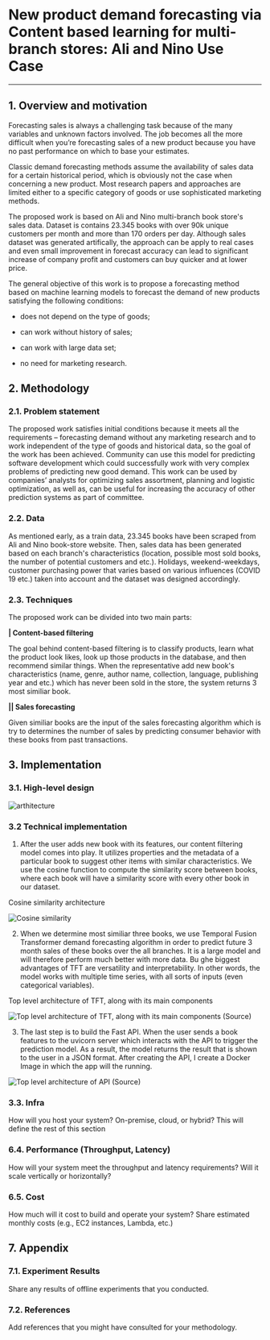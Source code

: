 # New product demand forecasting via Content based learning for multi-branch stores: Ali and Nino Use Case

---
## 1. Overview and motivation

Forecasting sales is always a challenging task because of the many variables and unknown factors involved. The job becomes all the more difficult when you’re forecasting sales of a new product because you have no past performance on which to base your estimates.

Classic demand forecasting methods assume the availability of sales data for a certain historical period, which is obviously not the case when concerning a new product. Most research papers and approaches are limited either to a specific category of goods or use sophisticated marketing methods.


The proposed work is based on Ali and Nino multi-branch book store's sales data. Dataset is contains 23.345 books with over 90k unique customers per month and more than 170 orders per day. Although sales dataset was generated artifically, the approach can be apply to real cases and even small improvement in forecast accuracy can lead to significant increase of company profit and customers can buy quicker and at lower price.

The general objective of this work is to propose a forecasting method based on machine learning models to forecast the demand of new products satisfying the following conditions:

* does not depend on the type of goods;

* can work without history of sales;

* can work with large data set;

* no need for marketing research.


## 2. Methodology

### 2.1. Problem statement

The proposed work satisfies initial conditions because it meets all the requirements – forecasting demand without any marketing research and to work independent of the type of goods and historical data, so the goal of the work has been achieved. Community can use this model for predicting software development which could successfully work with very complex problems of predicting new good demand. This work can be used by companies’ analysts for optimizing sales assortment, planning and logistic optimization, as well as, can be useful for increasing the accuracy of other prediction systems as part of committee.

### 2.2. Data

As mentioned early, as a train data, 23.345 books have been scraped from Ali and Nino book-store website. Then, sales data has been generated based on each branch's characteristics (location, possible most sold books, the number of potential customers and etc.). Holidays, weekend-weekdays, customer purchasing power that varies based on various influences (COVID 19 etc.) taken into account and the dataset was designed accordingly.

### 2.3. Techniques

The proposed work can be divided into two main parts:

__| Content-based filtering__

The goal behind content-based filtering is to classify products, learn what the product look likes, look up those products in the database, and then recommend similar things. When the representative add new book's characteristics (name, genre, author name, collection, language, publishing year and etc.) which has never been sold in the store, the system returns 3 most similiar book.  

__|| Sales forecasting__

Given similiar books are the input of the sales forecasting algorithm which is try to determines the number of sales by predicting consumer behavior with these books from past transactions. 


## 3. Implementation

### 3.1. High-level design

![arthitecture](https://user-images.githubusercontent.com/31247506/204340965-6ca7eba7-d12d-4f8b-9b58-b8e94a056269.jpg)

### 3.2 Technical implementation

1. After the user adds new book with its features, our content filtering model comes into play. It utilizes properties and the metadata of a particular book to suggest other items with similar characteristics.  We use the cosine function to compute the similarity score between books, where each book will have a similarity score with every other book in our dataset.

Cosine similarity architecture

![Cosine similarity](https://miro.medium.com/max/1518/1*LF62aNT2XqWioSu4Beoi5Q.png)

2. When we determine most similiar three books, we use Temporal Fusion Transformer demand forecasting algorithm in order to predict future 3 month sales of these books over the all branches. It is a large model and will therefore perform much better with more data. Bu ghe biggest advantages of TFT are versatility and interpretability. In other words, the model works with multiple time series, with all sorts of inputs (even categorical variables).

Top level architecture of TFT, along with its main components

![Top level architecture of TFT, along with its main components (Source)](https://miro.medium.com/max/4800/1*7rXe_MVn5QI9oLP2vrMdvQ.webp)


3. The last step is to build the Fast API. When the user sends a book features to the uvicorn server which interacts with the API to trigger the prediction model. As a result, the model returns the result that is shown to the user in a JSON format. After creating the API, I create a Docker Image in which the app will the running.


![Top level architecture of API (Source)](https://miro.medium.com/max/1400/1*GvRd2gpkuUkg_x78N4QqaA.webp)



### 3.3. Infra

How will you host your system? On-premise, cloud, or hybrid? This will define the rest of this section

### 6.4. Performance (Throughput, Latency)

How will your system meet the throughput and latency requirements? Will it scale vertically or horizontally?


### 6.5. Cost
How much will it cost to build and operate your system? Share estimated monthly costs (e.g., EC2 instances, Lambda, etc.)


## 7. Appendix

### 7.1. Experiment Results

Share any results of offline experiments that you conducted.



### 7.2. References

Add references that you might have consulted for your methodology.



